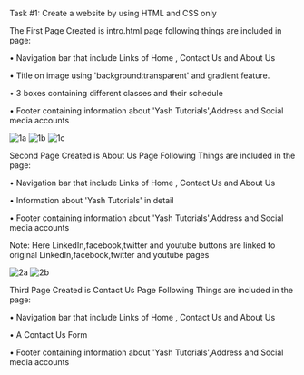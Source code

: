 Task #1: Create a website by using HTML and CSS only

The First Page Created is intro.html page following things are included in page:

• Navigation bar that include Links of Home , Contact Us and About Us

• Title on image using 'background:transparent' and gradient feature.

• 3 boxes containing different classes and their schedule

• Footer containing information about 'Yash Tutorials',Address and Social media accounts

![1a](https://user-images.githubusercontent.com/72078555/129088455-de6f57f6-560e-4ed6-bb7c-5ae9b0575dcb.PNG)
![1b](https://user-images.githubusercontent.com/72078555/129088538-46874ed8-00da-45d7-b263-467d40ba3bd9.PNG)
![1c](https://user-images.githubusercontent.com/72078555/129088554-ec2d477f-307b-4e85-94bd-301ed14f03ad.PNG)


Second Page Created is About  Us Page Following Things are included in the page:

• Navigation bar that include Links of Home , Contact Us and About Us

• Information about 'Yash Tutorials' in detail

• Footer containing information about 'Yash Tutorials',Address and Social media accounts

Note: Here LinkedIn,facebook,twitter and youtube buttons are linked to original  LinkedIn,facebook,twitter and youtube pages


![2a](https://user-images.githubusercontent.com/72078555/129088838-da26fedc-beb1-4b99-9db8-b2f653aee31b.PNG)
![2b](https://user-images.githubusercontent.com/72078555/129088856-7a7428e7-c795-4680-8719-e3648ba18753.PNG)



Third Page Created is Contact Us Page Following Things are included in the page:

• Navigation bar that include Links of Home , Contact Us and About Us

•  A Contact Us Form

• Footer containing information about 'Yash Tutorials',Address and Social media accounts








